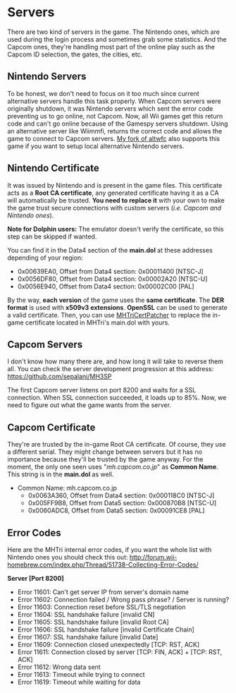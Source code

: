 # Servers
There are two kind of servers in the game. The Nintendo ones, which are used during the login process and sometimes grab some statistics. And the Capcom ones, they're handling most part of the online play such as the Capcom ID selection, the gates, the cities, etc.



Nintendo Servers
----------------
To be honest, we don't need to focus on it too much since current alternative servers handle this task properly. When Capcom servers were originally shutdown, it was Nintendo servers which sent the error code preventing us to go online, not Capcom. Now, all Wii games get this return code and can't go online because of the Gamespy servers shutdown. Using an alternative server like Wiimmfi, returns the correct code and allows the game to connect to Capcom servers. [My fork of altwfc](https://github.com/sepalani/dwc_network_server_emulator) also supports this game if you want to setup local alternative Nintendo servers.



Nintendo Certificate
--------------------
It was issued by Nintendo and is present in the game files. This certificate acts as a **Root CA certificate**, any generated certificate having it as a CA will automatically be trusted. **You need to replace it** with your own to make the game trust secure connections with custom servers (_i.e. Capcom and Nintendo ones_).

**Note for Dolphin users:** The emulator doesn't verify the certificate, so this step can be skipped if wanted.

You can find it in the Data4 section of the **main.dol** at these addresses depending of your region:
 * 0x00639EA0, Offset from Data4 section: 0x00011400 [NTSC-J]
 * 0x0056DF80, Offset from Data4 section: 0x00002A20 [NTSC-U]
 * 0x0056E940, Offset from Data4 section: 0x00002C00 [PAL]

By the way, **each version** of the game uses the **same certificate**. The **DER format** is used with **x509v3 extensions**. **OpenSSL** can be used to generate a valid certificate. Then, you can use [MHTriCertPatcher](https://github.com/sepalani/MH3SP/tree/master/cert) to replace the in-game certificate located in MHTri's main.dol with yours.



Capcom Servers
--------------
I don't know how many there are, and how long it will take to reverse them all. You can check the server development progression at this address: https://github.com/sepalani/MH3SP

The first Capcom server listens on port 8200 and waits for a SSL connection. When SSL connection succeeded, it loads up to 85%. Now, we need to figure out what the game wants from the server.



Capcom Certificate
------------------
They're are trusted by the in-game Root CA certificate. Of course, they use a different serial. They might change between servers but it has no importance because they'll be trusted by the game anyway. For the moment, the only one seen uses "_mh.capcom.co.jp_" as **Common Name**. This string is in the **main.dol** as well.

 * Common Name: mh.capcom.co.jp
   * 0x0063A360, Offset from Data4 section: 0x000118C0 [NTSC-J]
   * 0x005FF9B8, Offset from Data5 section: 0x000870B8 [NTSC-U]
   * 0x0060ADC8, Offset from Data5 section: 0x00091CE8 [PAL]


Error Codes
-----------
Here are the MHTri internal error codes, if you want the whole list with Nintendo ones you should check this out: http://forum.wii-homebrew.com/index.php/Thread/51738-Collecting-Error-Codes/

**Server [Port 8200]**
 * Error 11601: Can't get server IP from server's domain name
 * Error 11602: Connection failed / Wrong pass phrase? / Server is running?
 * Error 11603: Connection reset before SSL/TLS negotiation
 * Error 11604: SSL handshake failure [invalid CN]
 * Error 11605: SSL handshake failure [invalid Root CA]
 * Error 11606: SSL handshake failure [invalid Certificate Chain]
 * Error 11607: SSL handshake failure [invalid Date]
 * Error 11609: Connection closed unexpectedly [TCP: RST, ACK]
 * Error 11611: Connection closed by server [TCP: FIN, ACK] + [TCP: RST, ACK]
 * Error 11612: Wrong data sent
 * Error 11613: Timeout while trying to connect
 * Error 11619: Timeout while waiting for data
